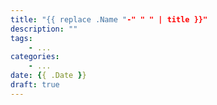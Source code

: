 ```yaml
---
title: "{{ replace .Name "-" " " | title }}"
description: ""
tags:
    - ...
categories:
    - ...
date: {{ .Date }}
draft: true
---
```

